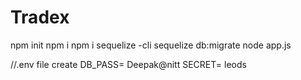 # Tradex

npm init
npm i
npm i sequelize -cli
sequelize db:migrate
node app.js

//.env file create
DB_PASS= Deepak@nitt
SECRET= leods
